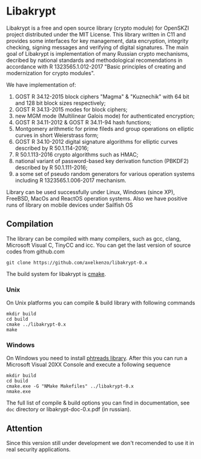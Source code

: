 # Libakrypt

Libakrypt is a free and open source library (crypto module) for OpenSKZI project
distributed under the MIT License. This library written in C11 and provides some
interfaces for key management, data encryption, integrity checking, signing messages
and verifying of digital signatures. The main goal of Libakrypt
is implementation of many Russian crypto mechanisms, decribed by national
standards and methodological recomendations in accordance with R 1323565.1.012-2017
"Basic principles of creating and modernization for crypto modules".

We have implementation of:

1. GOST R 34.12-2015 block ciphers "Magma" & "Kuznechik" with 64 bit and 128 bit block sizes respectively;
2. GOST R 34.13-2015 modes for block ciphers;
3. new MGM mode (Multilinear Galois mode) for authenticated encryption;
4. GOST R 34.11-2012 & GOST R 34.11-94 hash functions;
5. Montgomery arithmetic for prime fileds and group operations on elliptic curves in short Weierstrass form;
6. GOST R 34.10-2012 digital signature algorithms for elliptic curves described by R 50.1.114-2016;
7. R 50.1.113-2016 crypto algorithms such as HMAC;
8. national variant of password-based key derivation function (PBKDF2) described by R 50.1.111-2016;
9. a some set of pseudo random generators for various operation systems including
   R 1323565.1.006-2017 mechanism.

Library can be used successfully under Linux, Windows (since XP), FreeBSD, MacOs and ReactOS operation systems.
Also we have positive runs of library on mobile devices under Sailfish OS 


## Compilation

The library can be compiled with many compilers,
such as gcc, clang, Microsoft Visual C, TinyCC and icc.
You can get the last version of source codes from github.com

    git clone https://github.com/axelkenzo/libakrypt-0.x

The build system for libakrypt is [cmake](https://cmake.org/).

### Unix
On Unix platforms you can compile & build library with following commands

    mkdir build
    cd build
    cmake ../libakrypt-0.x
    make

### Windows
On Windows you need to install [phtreads library](https://sourceware.org/pthreads-win32/).
After this you can run a Microsoft Visual 20XX Console and execute a following sequence

    mkdir build
    cd build
    cmake.exe -G "NMake Makefiles" ../libakrypt-0.x
    nmake.exe

The full list of compile & build options you can find
in documentation, see `doc` directory or libakrypt-doc-0.x.pdf (in russian).

## Attention

Since this version still under development we don't recomended to use it
in real security applications.

